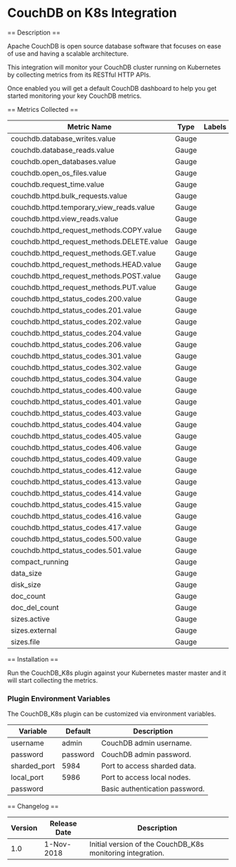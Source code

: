 CouchDB on K8s Integration
===========================

== Description ==

Apache CouchDB is open source database software that focuses on ease of use and having a scalable architecture.

This integration will monitor your CouchDB cluster running on Kubernetes by collecting metrics from its RESTful HTTP APIs.

Once enabled you will get a default CouchDB dashboard to help you get started monitoring your key CouchDB metrics.

== Metrics Collected ==

|Metric Name                                                         |Type   |Labels      |Unit       |Description                                                                    |
|--------------------------------------------------------------------|-------|------------|-----------|-------------------------------------------------------------------------------|
|couchdb.database_writes.value                                       |Gauge  |            |           |                               |
|couchdb.database_reads.value                                        |Gauge  |            |           |                                           |
|couchdb.open_databases.value                                        |Gauge  |            |                                                     |
|couchdb.open_os_files.value                                         |Gauge  |            |           |                                                  |
|couchdb.request_time.value                                          |Gauge  |            |                                                         |
|couchdb.httpd.bulk_requests.value                                   |Gauge  |            |           |                                                   |
|couchdb.httpd.temporary_view_reads.value                            |Gauge  |            |           |                      |
|couchdb.httpd.view_reads.value                                      |Gauge  |            |           |                                                   |
|couchdb.httpd_request_methods.COPY.value                            |Gauge  |            |           |    |
|couchdb.httpd_request_methods.DELETE.value  |Gauge | | | |
|couchdb.httpd_request_methods.GET.value  |Gauge | | | |
|couchdb.httpd_request_methods.HEAD.value |Gauge | | | |
|couchdb.httpd_request_methods.POST.value |Gauge | | | |
|couchdb.httpd_request_methods.PUT.value |Gauge | | | |
|couchdb.httpd_status_codes.200.value |Gauge | | | |
|couchdb.httpd_status_codes.201.value |Gauge | | | |
|couchdb.httpd_status_codes.202.value |Gauge | | | |
|couchdb.httpd_status_codes.204.value |Gauge | | | |
|couchdb.httpd_status_codes.206.value |Gauge | | | |
|couchdb.httpd_status_codes.301.value |Gauge | | | |
|couchdb.httpd_status_codes.302.value |Gauge | | | |
|couchdb.httpd_status_codes.304.value |Gauge | | | |
|couchdb.httpd_status_codes.400.value |Gauge | | | |
|couchdb.httpd_status_codes.401.value |Gauge | | | |
|couchdb.httpd_status_codes.403.value |Gauge | | | |
|couchdb.httpd_status_codes.404.value |Gauge | | | |
|couchdb.httpd_status_codes.405.value |Gauge | | | |
|couchdb.httpd_status_codes.406.value |Gauge | | | |
|couchdb.httpd_status_codes.409.value |Gauge | | | |
|couchdb.httpd_status_codes.412.value |Gauge | | | |
|couchdb.httpd_status_codes.413.value |Gauge | | | |
|couchdb.httpd_status_codes.414.value |Gauge | | | |
|couchdb.httpd_status_codes.415.value |Gauge | | | |
|couchdb.httpd_status_codes.416.value |Gauge | | | |
|couchdb.httpd_status_codes.417.value |Gauge | | | |
|couchdb.httpd_status_codes.500.value |Gauge | | | |
|couchdb.httpd_status_codes.501.value |Gauge | | | |
|compact_running |Gauge | | | |
|data_size |Gauge | | | |
|disk_size |Gauge | | | |
|doc_count |Gauge | | | |
|doc_del_count |Gauge | | | |
|sizes.active |Gauge | | | |
|sizes.external |Gauge | | | |
|sizes.file |Gauge | | | |

== Installation ==

Run the CouchDB_K8s plugin against your Kubernetes master master and it will start collecting the metrics.


### Plugin Environment Variables

The CouchDB_K8s plugin can be customized via environment variables.

|Variable        |Default              |Description                                           |
|----------------|---------------------|------------------------------------------------------|
|username        |admin                |CouchDB admin username.                               |
|password        |password             |CouchDB admin password.                               |
|sharded_port    |5984                 |Port to access sharded data.                          |
|local_port      |5986                 |Port to access local nodes.                           |
|password        |                     |Basic authentication password.                        |


== Changelog ==

|Version|Release Date|Description                                                 |
|-------|------------|------------------------------------------------------------|
|1.0    |1-Nov-2018  |Initial version of the CouchDB_K8s monitoring integration.  |

